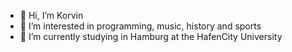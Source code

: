 - 👋 Hi, I’m Korvin
- 👀 I’m interested in programming, music, history and sports
- 🌱 I’m currently studying in Hamburg at the HafenCity University
